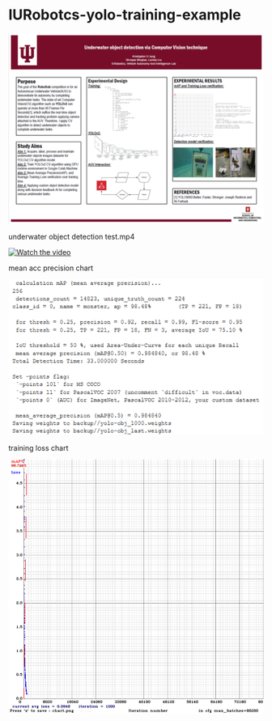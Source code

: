 # IURobotcs-yolo-training-example


<img src="./UROC.PNG">

underwater object detection test.mp4


[![Watch the video](https://img.youtube.com/vi/qct8qz-YiIY/0.jpg)](https://www.youtube.com/watch?v=qct8qz-YiIY)


mean acc precision chart

<img src="./script/mAP.PNG">

training loss chart

<img src="./script/chart.png">
